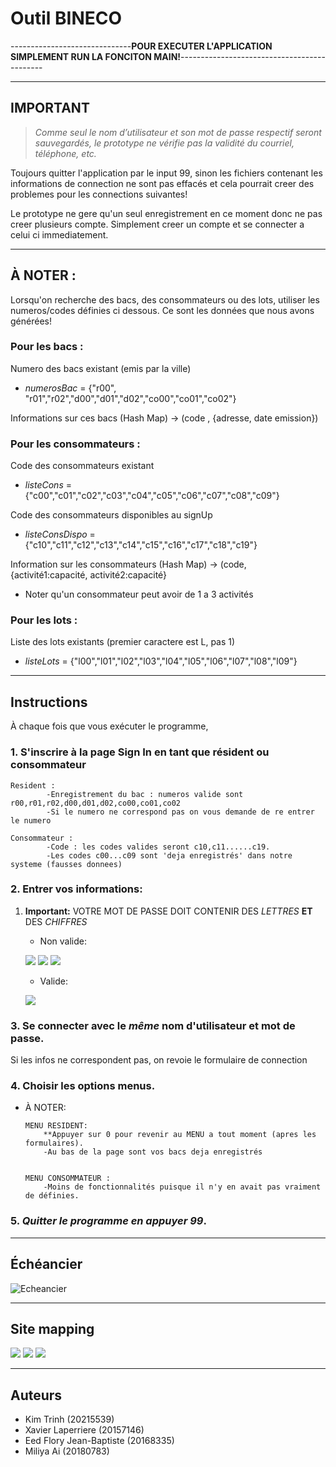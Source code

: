 
<!--- inspirer de https://gist.githubusercontent.com/JulienRAVIA/1cc6589cbf880d380a5bb574baa38811/raw/4b124956b45d4bdacf338da137e9c53b392f1560/README-Template.md) --->

# Outil BINECO

------------------------------**POUR EXECUTER L'APPLICATION SIMPLEMENT RUN LA FONCITON MAIN!**--------------------------------------------

----
## IMPORTANT
> *Comme seul le nom d’utilisateur et son mot de passe respectif seront sauvegardés, le prototype ne vérifie pas la validité du courriel, téléphone, etc.*

Toujours quitter l'application par le input 99, sinon les fichiers contenant les informations de connection ne sont pas effacés et cela pourrait creer des problemes pour les connections suivantes!

Le prototype ne gere qu'un seul enregistrement en ce moment donc ne pas creer plusieurs compte. Simplement creer un compte et se connecter a celui ci immediatement.

--- 

## À NOTER :
Lorsqu'on recherche des bacs, des consommateurs ou des lots, utiliser les numeros/codes définies ci dessous. Ce sont les données que nous avons générées!

	
### Pour les bacs :
	
Numero des bacs existant (emis par la ville)
- *numerosBac* = {"r00", "r01","r02","d00","d01","d02","co00","co01","co02"}

Informations sur ces bacs (Hash Map) -> (code , {adresse, date emission})

### Pour les consommateurs :

Code des consommateurs existant
- *listeCons* = {"c00","c01","c02","c03","c04","c05","c06","c07","c08","c09"}

Code des consommateurs disponibles au signUp
- *listeConsDispo* = {"c10","c11","c12","c13","c14","c15","c16","c17","c18","c19"}

Information sur les consommateurs (Hash Map) -> (code, {activité1:capacité, activité2:capacité}
- Noter qu'un consommateur peut avoir de 1 a 3 activités

### Pour les lots :
	
Liste des lots existants (premier caractere est L, pas 1)
- *listeLots* = {"l00","l01","l02","l03","l04","l05","l06","l07","l08","l09"}
    
----
## Instructions

À chaque fois que vous exécuter le programme,
### 1. S'inscrire à la page Sign In en tant que résident ou consommateur
```
Resident :
		-Enregistrement du bac : numeros valide sont r00,r01,r02,d00,d01,d02,co00,co01,co02
		-Si le numero ne correspond pas on vous demande de re entrer le numero

Consommateur :
		-Code : les codes valides seront c10,c11......c19.
		-Les codes c00...c09 sont 'deja enregistrés' dans notre systeme (fausses donnees)
```
### 2. Entrer vos informations:
1. **Important:** VOTRE MOT DE PASSE DOIT CONTENIR DES *LETTRES* **ET** DES *CHIFFRES*

   - Non valide:

    ![](images/notAccepted.jpg)
    ![](images/notAccepted(1).jpg)
    ![](images/notAccepted(2).jpg)

   - Valide:

    ![](images/accepted.jpg)
### 3. Se connecter avec le ***même*** nom d'utilisateur et mot de passe. 
Si les infos ne correspondent pas, on revoie le formulaire de connection
### 4. Choisir les options menus.
   - À NOTER:
        ```
        MENU RESIDENT: 
            **Appuyer sur 0 pour revenir au MENU a tout moment (apres les formulaires).
            -Au bas de la page sont vos bacs deja enregistrés


        MENU CONSOMMATEUR :
            -Moins de fonctionnalités puisque il n'y en avait pas vraiment de définies.

        ```
    
### 5. *Quitter le programme en appuyer 99*.
---
## Échéancier
![Echeancier](/images/echeancier.JPG )

---
## Site mapping
![](images/pageAccueil.jpg)
![](images/menuConsommateur.jpg)
![](images/menuResident.jpg)

---
## Auteurs

- Kim Trinh (20215539)
- Xavier Laperriere (20157146)
- Eed Flory Jean-Baptiste (20168335)
- Miliya Ai (20180783)





